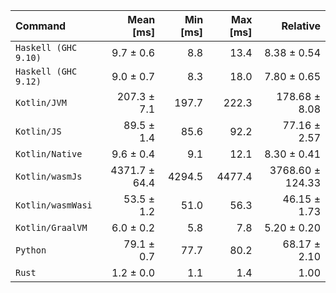 | Command | Mean [ms] | Min [ms] | Max [ms] | Relative |
|:---|---:|---:|---:|---:|
| `Haskell (GHC 9.10)` | 9.7 ± 0.6 | 8.8 | 13.4 | 8.38 ± 0.54 |
| `Haskell (GHC 9.12)` | 9.0 ± 0.7 | 8.3 | 18.0 | 7.80 ± 0.65 |
| `Kotlin/JVM` | 207.3 ± 7.1 | 197.7 | 222.3 | 178.68 ± 8.08 |
| `Kotlin/JS` | 89.5 ± 1.4 | 85.6 | 92.2 | 77.16 ± 2.57 |
| `Kotlin/Native` | 9.6 ± 0.4 | 9.1 | 12.1 | 8.30 ± 0.41 |
| `Kotlin/wasmJs` | 4371.7 ± 64.4 | 4294.5 | 4477.4 | 3768.60 ± 124.33 |
| `Kotlin/wasmWasi` | 53.5 ± 1.2 | 51.0 | 56.3 | 46.15 ± 1.73 |
| `Kotlin/GraalVM` | 6.0 ± 0.2 | 5.8 | 7.8 | 5.20 ± 0.20 |
| `Python` | 79.1 ± 0.7 | 77.7 | 80.2 | 68.17 ± 2.10 |
| `Rust` | 1.2 ± 0.0 | 1.1 | 1.4 | 1.00 |
